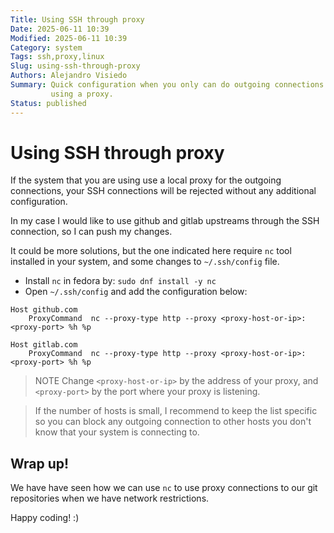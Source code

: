 ```yaml
---
Title: Using SSH through proxy
Date: 2025-06-11 10:39
Modified: 2025-06-11 10:39
Category: system
Tags: ssh,proxy,linux
Slug: using-ssh-through-proxy
Authors: Alejandro Visiedo
Summary: Quick configuration when you only can do outgoing connections by
         using a proxy.
Status: published
---
```

# Using SSH through proxy

If the system that you are using use a local proxy for the outgoing connections,
your SSH connections will be rejected without any additional configuration.

In my case I would like to use github and gitlab upstreams through the SSH
connection, so I can push my changes.

It could be more solutions, but the one indicated here require `nc` tool
installed in your system, and some changes to `~/.ssh/config` file.

- Install `nc` in fedora by: `sudo dnf install -y nc`
- Open `~/.ssh/config` and add the configuration below:

```raw
Host github.com
    ProxyCommand  nc --proxy-type http --proxy <proxy-host-or-ip>:<proxy-port> %h %p

Host gitlab.com
    ProxyCommand  nc --proxy-type http --proxy <proxy-host-or-ip>:<proxy-port> %h %p
```

> NOTE Change `<proxy-host-or-ip>` by the address of your proxy, and
> `<proxy-port>` by the port where your proxy is listening.

> If the number of hosts is small, I recommend to keep the list specific
> so you can block any outgoing connection to other hosts you don't know
> that your system is connecting to.

## Wrap up!

We have have seen how we can use `nc` to use proxy connections to our git
repositories when we have network restrictions.

Happy coding! :)

